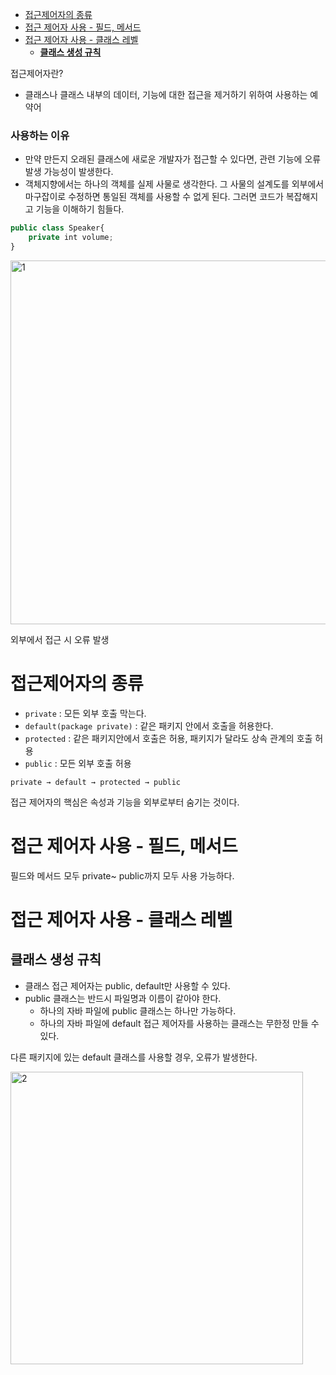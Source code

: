- [접근제어자의 종류](#접근제어자의-종류)
- [접근 제어자 사용 - 필드, 메서드](#접근-제어자-사용---필드-메서드)
- [접근 제어자 사용 - 클래스 레벨](#접근-제어자-사용---클래스-레벨)
  - [**클래스 생성 규칙**](#클래스-생성-규칙)


접근제어자란?

- 클래스나 클래스 내부의 데이터, 기능에 대한 접근을 제거하기 위하여 사용하는 예약어

### 사용하는 이유

- 만약 만든지 오래된 클래스에 새로운 개발자가 접근할 수 있다면, 관련 기능에 오류 발생 가능성이 발생한다.
- 객체지향에서는 하나의 객체를 실제 사물로 생각한다. 그 사물의 설계도를 외부에서 마구잡이로 수정하면 통일된 객체를 사용할 수 없게 된다. 그러면 코드가 복잡해지고 기능을 이해하기 힘들다.

```jsx
public class Speaker{
	private int volume;
}

```
<img width="582" alt="1" src="https://github.com/devhoody/TIL/assets/124743189/8743df08-bf90-4c43-8cd7-e7a169e9669d">


외부에서 접근 시 오류 발생


# 접근제어자의 종류

- `private` : 모든 외부 호출 막는다.
- `default(package private)` : 같은 패키지 안에서 호출을 허용한다.
- `protected` : 같은 패키지안에서 호출은 허용, 패키지가 달라도 상속 관계의 호출 허용
- `public` : 모든 외부 호출 허용

`private → default → protected → public`

접근 제어자의 핵심은 속성과 기능을 외부로부터 숨기는 것이다.

# 접근 제어자 사용 - 필드, 메서드

필드와 메서드 모두 private~ public까지 모두 사용 가능하다.

# 접근 제어자 사용 - 클래스 레벨

## **클래스 생성 규칙**

- 클래스 접근 제어자는 public, default만 사용할 수 있다.
- public 클래스는 반드시 파일명과 이름이 같아야 한다.
    - 하나의 자바 파일에 public 클래스는 하나만 가능하다.
    - 하나의 자바 파일에 default 접근 제어자를 사용하는 클래스는 무한정 만들 수 있다.

다른 패키지에 있는 default 클래스를 사용할 경우, 오류가 발생한다.

<img width="468" alt="2" src="https://github.com/devhoody/TIL/assets/124743189/cebeb19d-ca25-4334-8499-2745f67e8d45">
